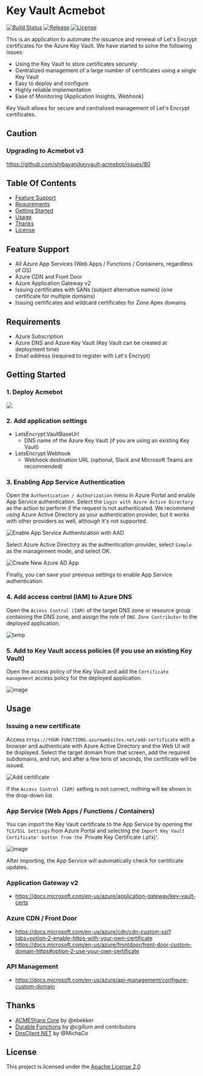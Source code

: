 # Key Vault Acmebot

[![Build Status](https://dev.azure.com/shibayan/azure-acmebot/_apis/build/status/Build%20keyvault-acmebot?branchName=master)](https://dev.azure.com/shibayan/azure-acmebot/_build/latest?definitionId=38&branchName=master)
[![Release](https://img.shields.io/github/release/shibayan/keyvault-acmebot.svg)](https://github.com/shibayan/keyvault-acmebot/releases/latest)
[![License](https://img.shields.io/github/license/shibayan/keyvault-acmebot.svg)](https://github.com/shibayan/keyvault-acmebot/blob/master/LICENSE)

This is an application to automate the issuance and renewal of Let's Encrypt certificates for the Azure Key Vault. We have started to solve the following issues

- Using the Key Vault to store certificates securely
- Centralized management of a large number of certificates using a single Key Vault
- Easy to deploy and configure
- Highly reliable implementation
- Ease of Monitoring (Application Insights, Webhook)

Key Vault allows for secure and centralized management of Let's Encrypt certificates.

## Caution

### Upgrading to Acmebot v3

https://github.com/shibayan/keyvault-acmebot/issues/80

## Table Of Contents

- [Feature Support](#feature-support)
- [Requirements](#requirements)
- [Getting Started](#getting-started)
- [Usage](#usage)
- [Thanks](#thanks)
- [License](#license)

## Feature Support

- All Azure App Services (Web Apps / Functions / Containers, regardless of OS)
- Azure CDN and Front Door
- Azure Application Gateway v2
- Issuing certificates with SANs (subject alternative names) (one certificate for multiple domains)
- Issuing certificates and wildcard certificates for Zone Apex domains

## Requirements

- Azure Subscription
- Azure DNS and Azure Key Vault (Key Vault can be created at deployment time)
- Email address (required to register with Let's Encrypt)

## Getting Started

### 1. Deploy Acmebot

<a href="https://portal.azure.com/#create/Microsoft.Template/uri/https%3A%2F%2Fraw.githubusercontent.com%2Fshibayan%2Fkeyvault-acmebot%2Fmaster%2Fazuredeploy.json" target="_blank">
  <img src="https://azuredeploy.net/deploybutton.png" />
</a>

### 2. Add application settings

- LetsEncrypt:VaultBaseUrl
  - DNS name of the Azure Key Vault (if you are using an existing Key Vault)
- LetsEncrypt:Webhook
  - Webhook destination URL (optional, Slack and Microsoft Teams are recommended)

### 3. Enabling App Service Authentication

Open the `Authentication / Authorization` menu in Azure Portal and enable App Service authentication. Select the `Login with Azure Active Directory` as the action to perform if the request is not authenticated. We recommend using Azure Active Directory as your authentication provider, but it works with other providers as well, although it's not supported.

![Enable App Service Authentication with AAD](https://user-images.githubusercontent.com/1356444/49693401-ecc7c400-fbb4-11e8-9ae1-5d376a4d8a05.png)

Select Azure Active Directory as the authentication provider, select `Simple` as the management mode, and select OK.

![Create New Azure AD App](https://user-images.githubusercontent.com/1356444/49693412-6f508380-fbb5-11e8-81fb-6bbcbe47654e.png)

Finally, you can save your previous settings to enable App Service authentication.

### 4. Add access control (IAM) to Azure DNS

Open the `Access Control (IAM)` of the target DNS zone or resource group containing the DNS zone, and assign the role of `DNS Zone Contributor` to the deployed application.

![temp](https://user-images.githubusercontent.com/1356444/64354572-a9628f00-d03a-11e9-93c9-0c12992ca9bf.png)

### 5. Add to Key Vault access policies (if you use an existing Key Vault)

Open the access policy of the Key Vault and add the `Certificate management` access policy for the deployed application.

![image](https://user-images.githubusercontent.com/1356444/46597665-19f7e780-cb1c-11e8-9cb3-82e706d5dfd6.png)

## Usage

### Issuing a new certificate

Access `https://YOUR-FUNCTIONS.azurewebsites.net/add-certificate` with a browser and authenticate with Azure Active Directory and the Web UI will be displayed. Select the target domain from that screen, add the required subdomains, and run, and after a few tens of seconds, the certificate will be issued.

![Add certificate](https://user-images.githubusercontent.com/1356444/64176075-9b283d80-ce97-11e9-8ee7-02530d0c03f2.png)

If the `Access Control (IAM)` setting is not correct, nothing will be shown in the drop-down list.

### App Service (Web Apps / Functions / Containers)

You can import the Key Vault certificate to the App Service by opening the `TLS/SSL Settings` from Azure Portal and selecting the `Import Key Vault Certificate' button from the `Private Key Certificate (.pfx)'.

![image](https://user-images.githubusercontent.com/1356444/64438173-974c2380-d102-11e9-88c0-5ed34a5ce42a.png)

After importing, the App Service will automatically check for certificate updates.

### Application Gateway v2

- https://docs.microsoft.com/en-us/azure/application-gateway/key-vault-certs

### Azure CDN / Front Door

- https://docs.microsoft.com/en-us/azure/cdn/cdn-custom-ssl?tabs=option-2-enable-https-with-your-own-certificate
- https://docs.microsoft.com/en-us/azure/frontdoor/front-door-custom-domain-https#option-2-use-your-own-certificate

### API Management

- https://docs.microsoft.com/en-us/azure/api-management/configure-custom-domain

## Thanks

- [ACMESharp Core](https://github.com/PKISharp/ACMESharpCore) by @ebekker
- [Durable Functions](https://github.com/Azure/azure-functions-durable-extension) by @cgillum and contributors
- [DnsClient.NET](https://github.com/MichaCo/DnsClient.NET) by @MichaCo

## License

This project is licensed under the [Apache License 2.0](https://github.com/shibayan/keyvault-acmebot/blob/master/LICENSE)
